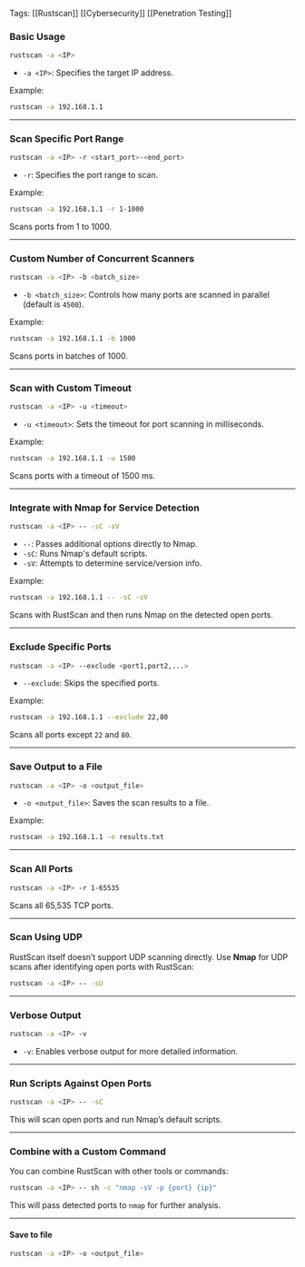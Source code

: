 Tags: [[Rustscan]] [[Cybersecurity]] [[Penetration Testing]]

### **Basic Usage**
```bash
rustscan -a <IP>
```
- `-a <IP>`: Specifies the target IP address.

Example:
```bash
rustscan -a 192.168.1.1
```

---

### **Scan Specific Port Range**
```bash
rustscan -a <IP> -r <start_port>-<end_port>
```
- `-r`: Specifies the port range to scan.

Example:
```bash
rustscan -a 192.168.1.1 -r 1-1000
```
Scans ports from 1 to 1000.

---

### **Custom Number of Concurrent Scanners**
```bash
rustscan -a <IP> -b <batch_size>
```
- `-b <batch_size>`: Controls how many ports are scanned in parallel (default is `4500`).

Example:
```bash
rustscan -a 192.168.1.1 -b 1000
```
Scans ports in batches of 1000.

---

### **Scan with Custom Timeout**
```bash
rustscan -a <IP> -u <timeout>
```
- `-u <timeout>`: Sets the timeout for port scanning in milliseconds.

Example:
```bash
rustscan -a 192.168.1.1 -u 1500
```
Scans ports with a timeout of 1500 ms.

---

### **Integrate with Nmap for Service Detection**
```bash
rustscan -a <IP> -- -sC -sV
```
- `--`: Passes additional options directly to Nmap.
- `-sC`: Runs Nmap's default scripts.
- `-sV`: Attempts to determine service/version info.

Example:
```bash
rustscan -a 192.168.1.1 -- -sC -sV
```
Scans with RustScan and then runs Nmap on the detected open ports.

---

### **Exclude Specific Ports**
```bash
rustscan -a <IP> --exclude <port1,port2,...>
```
- `--exclude`: Skips the specified ports.

Example:
```bash
rustscan -a 192.168.1.1 --exclude 22,80
```
Scans all ports except `22` and `80`.

---

### **Save Output to a File**
```bash
rustscan -a <IP> -o <output_file>
```
- `-o <output_file>`: Saves the scan results to a file.

Example:
```bash
rustscan -a 192.168.1.1 -o results.txt
```

---

### **Scan All Ports**
```bash
rustscan -a <IP> -r 1-65535
```
Scans all 65,535 TCP ports.

---

### **Scan Using UDP**
RustScan itself doesn’t support UDP scanning directly. Use **Nmap** for UDP scans after identifying open ports with RustScan:
```bash
rustscan -a <IP> -- -sU
```

---

### **Verbose Output**
```bash
rustscan -a <IP> -v
```
- `-v`: Enables verbose output for more detailed information.

---

### **Run Scripts Against Open Ports**
```bash
rustscan -a <IP> -- -sC
```
This will scan open ports and run Nmap’s default scripts.

---

### **Combine with a Custom Command**
You can combine RustScan with other tools or commands:
```bash
rustscan -a <IP> -- sh -c "nmap -sV -p {port} {ip}"
```

This will pass detected ports to `nmap` for further analysis.

---

#### Save to file 

```Bash 
rustscan -a <IP> -o <output_file>
```




